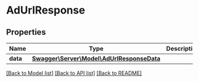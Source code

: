 # AdUrlResponse

## Properties
Name | Type | Description | Notes
------------ | ------------- | ------------- | -------------
**data** | [**Swagger\Server\Model\AdUrlResponseData**](AdUrlResponseData.md) |  | [optional] 

[[Back to Model list]](../README.md#documentation-for-models) [[Back to API list]](../README.md#documentation-for-api-endpoints) [[Back to README]](../README.md)


